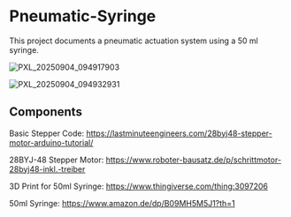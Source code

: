 # Pneumatic-Syringe

This project documents a pneumatic actuation system using a 50 ml syringe.

![PXL_20250904_094917903](https://github.com/user-attachments/assets/ba78e31a-3be7-4ae5-af16-1e3e77ad2b6b)

![PXL_20250904_094932931](https://github.com/user-attachments/assets/cba35456-f0dc-47f9-baf4-8865fdb6a9ca)





## Components

Basic Stepper Code:
https://lastminuteengineers.com/28byj48-stepper-motor-arduino-tutorial/

28BYJ-48 Stepper Motor:
https://www.roboter-bausatz.de/p/schrittmotor-28byj48-inkl.-treiber

3D Print for 50ml Syringe:
https://www.thingiverse.com/thing:3097206

50ml Syringe:
https://www.amazon.de/dp/B09MH5M5J1?th=1
